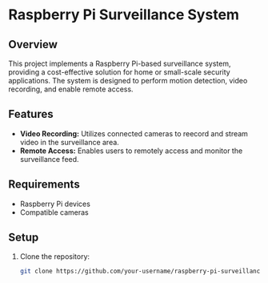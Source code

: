 # Raspberry Pi Surveillance System

## Overview

This project implements a Raspberry Pi-based surveillance system, providing a cost-effective solution for home or small-scale security applications. The system is designed to perform motion detection, video recording, and enable remote access.

## Features

- **Video Recording:** Utilizes connected cameras to reecord and stream video in the surveillance area.
- **Remote Access:** Enables users to remotely access and monitor the surveillance feed.

## Requirements

- Raspberry Pi devices
- Compatible cameras

## Setup

1. Clone the repository:

   ```bash
   git clone https://github.com/your-username/raspberry-pi-surveillance-system.git
